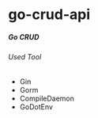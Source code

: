 # go-crud-api
<h5>Go CRUD </h5>
<h6> Used Tool </h6>
<ul>
  <li>Gin</li>
  <li>Gorm</li>
  <li>CompileDaemon</li>
  <li>GoDotEnv</li>
</ul>
